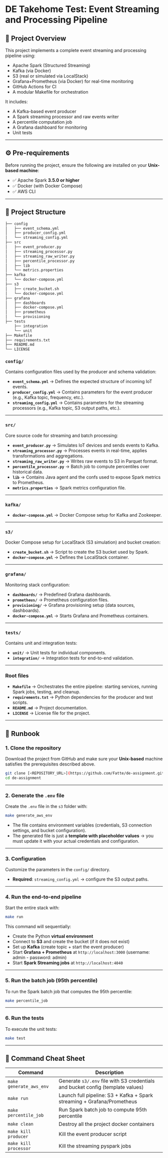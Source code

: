 # DE Takehome Test: Event Streaming and Processing Pipeline

## 📖 Project Overview

This project implements a complete event streaming and processing pipeline using:

- Apache Spark (Structured Streaming)
- Kafka (via Docker)
- S3 (real or simulated via LocalStack)
- Grafana+Prometheus (via Docker) for real-time monitoring
- GitHub Actions for CI
- A modular Makefile for orchestration

It includes:
- A Kafka-based event producer
- A Spark streaming processor and raw events writer
- A percentile computation job
- A Grafana dashboard for monitoring
- Unit tests

---

## ⚙️ Pre-requirements

Before running the project, ensure the following are installed on your **Unix-based machine**:

- ✅ Apache Spark **3.5.0 or higher**
- ✅ Docker (with Docker Compose)
- ✅ AWS CLI

---

## 📂 Project Structure

```bash
├── config
│   ├── event_schema.yml
│   ├── producer_config.yml
│   └── streaming_config.yml
├── src
│   ├── event_producer.py
│   ├── streaming_processor.py
│   ├── streaming_raw_writer.py
│   ├── percentile_processor.py
│   ├── lib
│   └── metrics.properties
├── kafka
│   └── docker-compose.yml
├── s3
│   ├── create_bucket.sh
│   └── docker-compose.yml
├── grafana
│   ├── dashboards
│   ├── docker-compose.yml
│   ├── prometheus
│   └── provisioning
├── tests
    ├── integration
    └── unit
├── Makefile
├── requirements.txt
├── README.md
└── LICENSE
```
### `config/`
Contains configuration files used by the producer and schema validation:
- **`event_schema.yml`** → Defines the expected structure of incoming IoT events.  
- **`producer_config.yml`** → Contains parameters for the event producer (e.g., Kafka topic, frequency, etc.).  
- **`streaming_config.yml`** → Contains parameters for the streaming processors (e.g., Kafka topic, S3 output paths, etc.). 

---

### `src/`
Core source code for streaming and batch processing:
- **`event_producer.py`** → Simulates IoT devices and sends events to Kafka.  
- **`streaming_processor.py`** → Processes events in real-time, applies transformations and aggregations.  
- **`streaming_raw_writer.py`** → Writes raw events to S3 in Parquet format.  
- **`percentile_processor.py`** → Batch job to compute percentiles over historical data.  
- **`lib`** → Contains Java agent and the confs used to expose Spark metrics to Prometheus.  
- **`metrics.properties`** → Spark metrics configuration file.  

---

### `kafka/`
- **`docker-compose.yml`** → Docker Compose setup for Kafka and Zookeeper.  

---

### `s3/`
Docker Compose setup for LocalStack (S3 simulation) and bucket creation:
- **`create_bucket.sh`** → Script to create the S3 bucket used by Spark.  
- **`docker-compose.yml`** → Defines the LocalStack container.  

---

### `grafana/`
Monitoring stack configuration:
- **`dashboards/`** → Predefined Grafana dashboards.  
- **`prometheus/`** → Prometheus configuration files.  
- **`provisioning/`** → Grafana provisioning setup (data sources, dashboards).  
- **`docker-compose.yml`** → Starts Grafana and Prometheus containers.  

---

### `tests/`
Contains unit and integration tests:
- **`unit/`** → Unit tests for individual components.  
- **`integration/`** → Integration tests for end-to-end validation.  

---

### Root files
- **`Makefile`** → Orchestrates the entire pipeline: starting services, running Spark jobs, testing, and cleanup.  
- **`requirements.txt`** → Python dependencies for the producer and test scripts.  
- **`README.md`** → Project documentation.  
- **`LICENSE`** → License file for the project.

---

## 🚀 Runbook

### 1. Clone the repository
Download the project from GitHub and make sure your **Unix-based** machine satisfies the prerequisites described above.

```bash
git clone [<REPOSITORY_URL>](https://github.com/Fatte/de-assignment.git)
cd de-assignment
```

---

### 2. Generate the `.env` file
Create the `.env` file in the `s3` folder with:

```bash
make generate_aws_env
```

- The file contains environment variables (credentials, S3 connection settings, and bucket configuration).
- The generated file is just a **template with placeholder values** → you must update it with your actual credentials and configuration.

---

### 3. Configuration
Customize the parameters in the `config/` directory.  
- **Required**: `streaming_config.yml` → configure the S3 output paths.  

---

### 4. Run the end-to-end pipeline
Start the entire stack with:

```bash
make run
```

This command will sequentially:
- Create the Python **virtual environment**  
- Connect to **S3** and create the bucket (if it does not exist)  
- Set up **Kafka** (create topic + start the event producer)  
- Start **Grafana + Prometheus** at `http://localhost:3000` (username: admin - password: admin)
- Start **Spark Streaming jobs** at `http://localhost:4040`  

---

### 5. Run the batch job (95th percentile)
To run the Spark batch job that computes the 95th percentile:

```bash
make percentile_job
```

---

### 6. Run the tests
To execute the unit tests:

```bash
make test
```

---

## 📌 Command Cheat Sheet

| Command                | Description                                                                 |
|-------------------------|-----------------------------------------------------------------------------|
| `make generate_aws_env` | Generate `s3/.env` file with S3 credentials and bucket config (template values) |
| `make run`              | Launch full pipeline: S3 + Kafka + Spark streaming + Grafana/Prometheus      |
| `make percentile_job`   | Run Spark batch job to compute 95th percentile                               |
| `make clean`            | Destroy all the project docker containers                                    |
| `make kill producer`    | Kill the event producer script                                               |
| `make kill processor`   | Kill the streaming pyspark jobs                                              |

